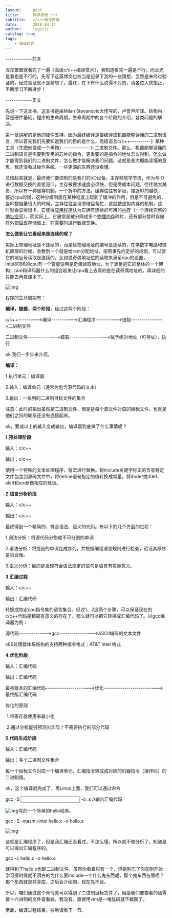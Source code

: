 ```yaml
---
layout:     post
title:      编译原理（一）
subtitle:   c/c++编译原理
date:       2018-04-14
author:     logicic
catalog: true
tags:
    - 编译原理
---
```




-------------前言

浑浑噩噩就看完了一遍《高级c/c++编译技术》，我知道看完一遍是不行，而且光是看也是不行的，先写下这篇博文也权当是记录下我的一些猜想，当然是未经过验证的，经过验证就不是猜想了。最终，在下有什么说得不对的，请各位大侠指正，不断学习不断进步！

-------------正文

先说一下这本书。这本书是由Milan Stevanovic大佬写的，卢誉声所译。结构内容是硬件基础，程序的生命周期，生命周期中的各个阶段的介绍，各类问题的解决。

第一章讲解的是他的硬件支持，因为最终编译是要编译成机器能够读懂的二进制语言，所以首先我们先要知道我们的目的是什么，高级语言c/c++----------》某种工具（先把他当成一个黑箱）-------------》二进制文件。那么，机器能够读懂的二进制语言是需要到专用的芯片的指令，更重要的是指令的地址怎么得到，怎么做才能得到我们的二进制文件，怎么做才能解决我们问题。这就是我大概能读懂的意思，我还没看过操作系统，一些更深的东西还没看懂。

总结起来就是，最终我们要控制的是我们的I/O设备，主存释放字节流，作为与IO进行数据交换的直接港口，主存被要求速度必须快，但是受成本问题，往往越大越贵，所以有一种缓存机制，一个折中的方法。缓存往往有多级，接近IO的越快，接近cpu的慢，这种分级制度在某种程度上起到了缓冲的作用，但是不可避免的，当IO数据量很大的时候，主存往往会请求硬盘帮忙，这就使虚拟内存的机制，这时就会显得很卡。它使得[应用程序](https://baike.baidu.com/item/应用程序)认为它拥有连续的可用的[内存](https://baike.baidu.com/item/内存)（一个连续完整的[地址空间](https://baike.baidu.com/item/地址空间)），而实际上，它通常是被分隔成多个[物理内存](https://baike.baidu.com/item/物理内存)碎片，还有部分暂时存储在外部[磁盘存储器](https://baike.baidu.com/item/磁盘存储器)上，在需要时进行[数据交换。](https://baike.baidu.com/item/数据交换)

**怎么做到让它看起来是连续的呢？**

实际上物理地址是不连续的，而是给物理地址的编号是连续的，在学数字电路和微机原理的时候，会教到一个就是给ram分配地址，按照事先约定好的规则，可以使它的地址号读取是连续的。比如说奇偶地址位的读取来满足cpu的设置，intel8086的cpu有一个管脚说明是奇偶读取地址，为了满足的它的整体的一个架构，ram和译码器什么的组合起来让cpu看上去真的是在读奇偶地址的。再详细的只能去再查课本了。

![img](https://img-blog.csdn.net/20180414175054302)![点击并拖拽以移动](data:image/gif;base64,R0lGODlhAQABAPABAP///wAAACH5BAEKAAAALAAAAAABAAEAAAICRAEAOw==)

程序的生命周期有：

**编译，链接，两个阶段**，经过这两个阶段：

c/c++--------->编译---------->汇编程序---------->链接--------------->二进制文件

二进制文件------------->装载----------------->赋予绝对地址（可寻址），执行

ok,我们一步步来介绍。

**编译：**

1.执行单元：编译器

2.输入：编译单元（通常为包含源代码的文本）

3.输出：一系列的二进制目标文件的集合

注意：此时的输出虽然是二进制文件，但是是每个源文件对应的目标文件，也就是他们之间的联系还没有连接起来。

ok，要成以上的输入变成输出，编译器到底做了什么事情呢？

**1.预处理阶段**

输入：c/c++

输出：c/c++

使用一个特殊的文本处理程序，将宏进行替换。将include关键字标识的含有特定文件包含到源码文件中，将define语句指定的值转换成常量，将ifndef或ifdef、eleif和endif做相应的处理。

**2.语言分析阶段**

输入：c/c++

输出：c/c++

最终得到一个精简的、符合语法、语义的代码。有以下的几个方面的过程：

   1.词法分析：将源代码分割成不可分割的单词

   2.语法分析：将提出的单词连成序列，并根据编程语言规则进行检查，验证其顺序是否合理。

   3.语义分析：目的是发现符合语法规定的语句是否具有实际意义。

**3.汇编过程**

输入：c/c++

输出：汇编代码

转换成特定cpu指令集的语言集合。经过1、2这两个步骤，可以保证现在的c/c++代码是精简有意义的存在了。那么就可以把它转换成汇编代码了。以gcc编译器为例：

源代码------------->gcc---------------->ASCII编码的文本文件

x86处理器体系结构的支持两种指令格式：AT&T  intel 格式

**4.优化阶段**

输入：汇编代码

输出：汇编代码

最初版本的汇编代码--------------------->优化-------------------------->最终版汇编代码

优化的原则：

​     1.将寄存器使用率最小化

​     2.通过分析能够预测出实际上不需要执行的部分代码

**5.代码生成阶段**

输入：汇编代码

输出：多个二进制文件集合

每一个目标文件对应一个编译单元，汇编指令转成成对应的机器指令（操作码）的二进制值。

ok，这个编译就完成了，再Linux上面，我们可以通过命令

gcc -S <input file> -o <output assembler file>.s            //输出汇编代码

![img](https://img-blog.csdn.net/2018041419473059)![点击并拖拽以移动](data:image/gif;base64,R0lGODlhAQABAPABAP///wAAACH5BAEKAAAALAAAAAABAAEAAAICRAEAOw==)写的一个简单的hello程序。

gcc -S -masm=intel hello.c -o hello.s

![img](https://img-blog.csdn.net/20180414195021549)![点击并拖拽以移动](data:image/gif;base64,R0lGODlhAQABAPABAP///wAAACH5BAEKAAAALAAAAAABAAEAAAICRAEAOw==)

这就是汇编程序了，但是我汇编还没看过，不怎么懂，所以就不做分析了。知道是可以得出汇编程序的。

gcc -c hello.c -o hello.o



就得到了hello.o也即二进制文件，虽然你看着只有一个，但是别忘了你在刚开始学习得时候就不明白的为什么要include一个什么鬼东西呢，那个鬼东西在哪呢？那个东西就是共享库，之后会介绍到，现在先不谈。

所以，咱们通过这个命令就可以得到了二进制目标文件了，但是我们要查看的话需要十六进制的文件查看器，我没有，直接用vim是一堆乱码就不截图了。

至此，编译过程结束。往后请看下一节。